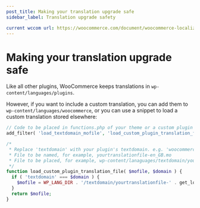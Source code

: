 ```yaml
---
post_title: Making your translation upgrade safe
sidebar_label: Translation upgrade safety

current wccom url: https://woocommerce.com/document/woocommerce-localization/#making-your-translation-upgrade-safe
---
```


# Making your translation upgrade safe

Like all other plugins, WooCommerce keeps translations in `wp-content/languages/plugins`. 

However, if you want to include a custom translation, you can add them to `wp-content/languages/woocommerce`, or you can use a snippet to load a custom translation stored elsewhere:

```php
// Code to be placed in functions.php of your theme or a custom plugin file.
add_filter( 'load_textdomain_mofile', 'load_custom_plugin_translation_file', 10, 2 );

/*
 * Replace 'textdomain' with your plugin's textdomain. e.g. 'woocommerce'. 
 * File to be named, for example, yourtranslationfile-en_GB.mo
 * File to be placed, for example, wp-content/lanaguages/textdomain/yourtranslationfile-en_GB.mo
 */
function load_custom_plugin_translation_file( $mofile, $domain ) {
  if ( 'textdomain' === $domain ) {
    $mofile = WP_LANG_DIR . '/textdomain/yourtranslationfile-' . get_locale() . '.mo';
  }
  return $mofile;
}
```
